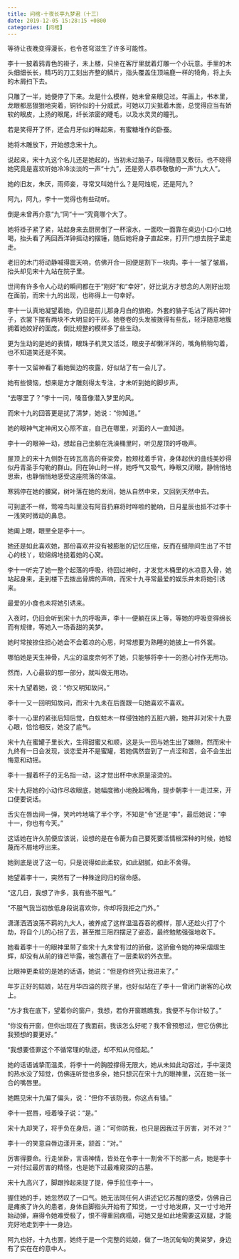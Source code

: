 ```yaml
---
title: 问棺-十夜长亭九梦君（十三）
date: 2019-12-05 15:28:15 +0800
categories: [问棺]
---
```


等待让夜晚变得漫长，也令苍穹滋生了许多可能性。

李十一披着鸦青色的褂子，未上楼，只坐在客厅里就着灯雕一个小玩意。手里的木头细细长长，精巧的刀工刻出齐整的鳞片，指头覆盖住顶端鹿一样的犄角，将上头的木屑扫下去。

只雕了一半，她便停了下来。龙是什么模样，她未曾亲眼见过。年画上，书本里，龙眼都恶狠狠地突着，铜铃似的十分威武，可她以刀尖抵着木面，总觉得应当有娇软的眼皮，上扬的眼尾，纤长浓密的睫毛，以及水灵灵的瞳孔。

若是笑得开了怀，还会月牙似的眯起来，有蜜糖堆作的卧蚕。

她将木雕放下，开始想念宋十九。

说起来，宋十九这个名儿还是她起的，当初未过脑子，叫得随意又敷衍。也不晓得她究竟是喜欢听她冷冷淡淡的一声“十九”，还是旁人恭恭敬敬的一声“九大人”。

她的旧友，朱厌，雨师妾，寻常又叫她什么？是阿烛呢，还是阿九？

阿九，阿九，李十一觉得也有些动听。

倒是未曾再介意“九”同“十一”究竟哪个大了。

她将褂子紧了紧，站起身来去厨房倒了一杯滚水，一面吹一面靠在桌边小口小口地喝，抬头看了两回西洋钟摇动的摆锤，随后她将身子直起来，打开门想去院子里走走。

老旧的木门将动静喊得震天响，仿佛开合一回便是割下一块肉。李十一皱了皱眉，抬头却见宋十九站在院子里。

世间有许多令人心动的瞬间都在于“刚好”和“幸好”，好比说方才想念的人刚好出现在面前，而宋十九的出现，也称得上一句幸好。

李十一认真地凝望着她，仍旧是前儿那身月白的旗袍，外套的貉子毛沾了两片碎叶子，衣裳下摆有两块不大明显的干灰。她卷卷的头发被拨得有些乱，轻浮随意地簇拥着她姣好的面庞，倒比规整的模样多了些生动。

更为生动的是她的表情，眼珠子机灵又活泛，眼皮子却懒洋洋的，嘴角稍稍勾着，也不知道笑还是不笑。

李十一又留神看了看她鬓边的夜露，好似站了有一会儿了。

她有些懊恼，想来是方才雕刻得太专注，才未听到她的脚步声。

“去哪里了？”李十一问，嗓音像潜入梦里的风。

而宋十九的回答更是扰了清梦，她说：“你知道。”

她的眼神气定神闲又心照不宣，自己在哪里，对面的人一直知道。

李十一的眼神一动，想起自己坐躺在洗澡桶里时，听见屋顶的呼吸声。

屋顶上的宋十九侧卧在砖瓦高高的脊梁旁，脸颊枕着手背，身体起伏的曲线美妙得似丹青圣手勾勒的群山。同在钟山时一样，她呼气又吸气，睁眼又闭眼，静悄悄地思索，也静悄悄地感受这座院落的体温。

寒鸦停在她的腰窝，树叶落在她的发间，她从自然中来，又回到天然中去。

可到底不一样，莺啼鸟叫里没有阿音扔麻将时哗啦的脆响，日月星辰也抵不过李十一浅笑时微动的鼻息。

她阖上眼，眼里全是李十一。

她还是如此喜欢她，那份喜欢并没有被膨胀的记忆压缩，反而在缝隙间生出了不甘心的枝丫，软绵绵地挠着她的心窝。

李十一听完了她一整个起落的呼吸，待回过神时，才发觉木桶里的水凉意入骨，她站起身来，走到楼下去拨出骨牌的声响，而宋十九寻常最爱的娱乐并未将她引诱来。

最爱的小食也未将她引诱来。

入夜时，仍旧会听到宋十九的呼吸声，李十一便躺在床上等，等她的呼吸变得绵长而有规律，等她入一场香甜的美梦。

她时常按捺住担心她会不会着凉的心思，时常想要为熟睡的她披上一件外裳。

哪怕她是天生神骨，凡尘的温度奈何不了她，只能够将李十一的担心衬作无用功。

然而，人心最软的那一部分，就叫做无用功。

宋十九望着她，说：“你又明知故问。”

李十一又一回明知故问，而宋十九未在后面跟一句她喜欢不喜欢。

李十一心里的紧张后知后觉，白蚁蛀木一样侵蚀她的五脏六腑，她并非对宋十九耍心眼，恰恰相反，她没了底气。

宋十九在蜜罐子里长大，生得甜蜜又和顺，这是头一回与她生出了嫌隙，然而宋十九终有一日会发现，谈恋爱并不是蜜罐，若她偶然尝到了一点涩和苦，会不会生出悔意和动摇。

李十一握着杯子的无名指一动，这才觉出杯中水原是滚烫的。

宋十九将她的小动作尽收眼底，她幅度微小地挽起嘴角，提步朝李十一走过来，开口便要说话。

舌尖在唇齿间一弹，笑吟吟地噙了半个字，不知是“令”还是“李”，最后她说：“李十一，你也有今天。”

这话她在许久前便应该说，设想的是在令蘅为自己要死要活情根深种的时候，她轻蔑而不屑地哼出来。

她到底是说了这一句，只是说得如此柔软，如此甜腻，如此不舍得。

她望着李十一，突然有了一种殊途同归的宿命感。

“这几日，我想了许多，我有些不服气。”

“不服气我当初放低身段说喜欢你，你却将我拒之门外。”

潇潇洒洒浪荡不羁的九大人，被养成了这样温温吞吞的模样，那人还趁火打了个劫，将自个儿的心拐了去，甚至推三阻四摆足了姿态，最终勉勉强强地收下。

她看着李十一的眼神里带了些宋十九未曾有过的骄傲，这骄傲令她的神采熠熠生辉，却没有从前的锋芒毕露，被包裹在了一层柔软的外衣里。

比眼神更柔软的是她的话语，她说：“但是你终究让我进来了。”

年岁正好的姑娘，站在月华四溢的院子里，也好似站在了李十一曾闭门谢客的心坎上。

“方才我在底下，望着你的窗户，我想，若你开窗瞧瞧我，我便不与你计较了。”

“你没有开窗，但你出现在了我面前。我该怎么好呢？我不曾预想过，但它仿佛比我预想的要更好。”

“我想要怪罪这个不循常理的轨迹，却不知从何怪起。”

她的话语诚挚而温柔，将李十一的胸腔撑得无限大，她从未如此动容过，手中滚烫的热水没了知觉，仿佛连听觉也多余，她只想沉在宋十九的眼神里，沉在她一张一合的嘴唇里。

她瞧见宋十九偏了偏头，说：“但你不该防我，你这点有错。”

李十一抿唇，哑着嗓子说：“是。”

宋十九却笑了，将手负在身后，道：“可你防我，也只是因我过于厉害，对不对？”

李十一的笑意自唇边漾开来，颔首：“对。”

厉害得要命。行走坐卧，言语神情，皆处在令李十一割舍不下的那一点，她是李十一对付过最厉害的精怪，也是她下过最难窥探的古墓。

宋十九高兴了，脚跟拎起来提了提，伸手拉住李十一。

握住她的手，她忽然叹了一口气。她无法同任何人讲述记忆苏醒的感受，仿佛自己是瘫痪了许久的患者，身体自脚指头开始有了知觉，一寸寸地发麻，又一寸寸地开始动弹，麻得令她难受极了，恨不得重回病榻，可她又是如此地需要这双腿，才能完好地走到李十一身边。

阿九也好，十九也罢，她终于是一个完整的姑娘，做了一场沉甸甸的黄粱梦，身边有了实在在的意中人。

